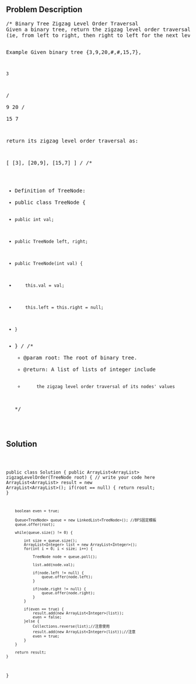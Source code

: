 <!--
<style>
  body { font-family: Arial, sans-serif; }
  .container { max-width: 100%; margin: auto; padding: 20px; }
  .comment-block { background-color: #f9f9f9; padding: 10px; border-left: 5px solid #ccc; max-width: 500px; margin: auto; word-wrap: break-word; white-space: pre-wrap; }
  .code-block { background-color: #f4f4f4; padding: 10px; border: 1px solid #ddd; }
</style>
-->

<div class='container'>
<h2>Problem Description</h2>
<div class='comment-block'>
<pre>
/* Binary Tree Zigzag Level Order Traversal 
Given a binary tree, return the zigzag level order traversal of its nodes' values. 
(ie, from left to right, then right to left for the next level and alternate between).

Example
Given binary tree {3,9,20,#,#,15,7},

    3
   / \
  9  20
    /  \
   15   7
 

return its zigzag level order traversal as:

[
  [3],
  [20,9],
  [15,7]
]
*/
/**
 * Definition of TreeNode:
 * public class TreeNode {
 *     public int val;
 *     public TreeNode left, right;
 *     public TreeNode(int val) {
 *         this.val = val;
 *         this.left = this.right = null;
 *     }
 * }
 */
    /**
     * @param root: The root of binary tree.
     * @return: A list of lists of integer include 
     *          the zigzag level order traversal of its nodes' values 
     */
</pre>
</div>

<h2>Solution</h2>
<div class='code-block'>
<pre><code class='language-java'>

 
 
public class Solution {
    public ArrayList<ArrayList<Integer>> zigzagLevelOrder(TreeNode root) {
        // write your code here
        ArrayList<ArrayList<Integer>> result = new ArrayList<ArrayList<Integer>>();
        if(root == null) {
            return result;
        }
        
        boolean even = true; 
        
        Queue<TreeNode> queue = new LinkedList<TreeNode>(); //BFS固定模板
        queue.offer(root);
        
        while(queue.size() != 0) {
            
            int size = queue.size();
            ArrayList<Integer> list = new ArrayList<Integer>();
            for(int i = 0; i < size; i++) {
                
                TreeNode node = queue.poll();
                
                list.add(node.val);

                if(node.left != null) {
                    queue.offer(node.left);
                }
                
                if(node.right != null) {
                    queue.offer(node.right);
                }
            }
            
            if(even == true) {
                result.add(new ArrayList<Integer>(list));
                even = false;
            }else {
                Collections.reverse(list);//注意使用
                result.add(new ArrayList<Integer>(list));//注意
                even = true;
            }
        }
        
        return result;
    }
}</code></pre>
</div>
</div>
